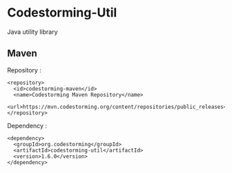 Codestorming-Util
=================

Java utility library

Maven
-----

Repository :

	<repository>
	  <id>codestorming-maven</id>
	  <name>Codestorming Maven Repository</name>
	  <url>https://mvn.codestorming.org/content/repositories/public_releases</url>
	</repository>

Dependency :

	<dependency>
	  <groupId>org.codestorming</groupId>
	  <artifactId>codestorming-util</artifactId>
	  <version>1.6.0</version>
	</dependency>
